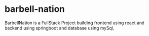 # barbell-nation
BarbellNation is a FullStack Project building frontend using react and backend using springboot and database using mySql, 
